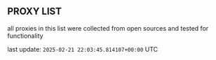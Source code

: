 ## PROXY LIST

all proxies in this list were collected from open sources and tested for functionality

last update: `2025-02-21 22:03:45.814107+00:00` UTC